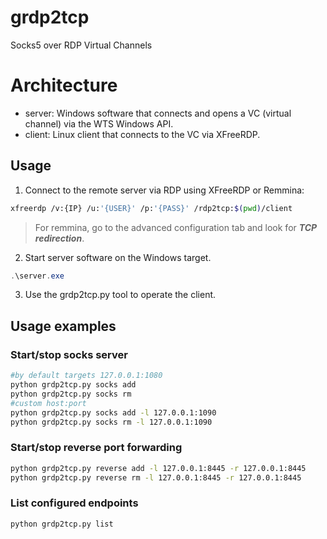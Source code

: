 # grdp2tcp
Socks5 over RDP Virtual Channels

# Architecture
* server: Windows software that connects and opens a VC (virtual channel) via the WTS Windows API.
* client: Linux client that connects to the VC via XFreeRDP.

## Usage

1. Connect to the remote server via RDP using XFreeRDP or Remmina:
```bash
xfreerdp /v:{IP} /u:'{USER}' /p:'{PASS}' /rdp2tcp:$(pwd)/client
```
> For remmina, go to the advanced configuration tab and look for ***TCP redirection***.

2. Start server software on the Windows target.
```powershell
.\server.exe
```
3. Use the grdp2tcp.py tool to operate the client.

## Usage examples
### Start/stop socks server
```bash
#by default targets 127.0.0.1:1080
python grdp2tcp.py socks add
python grdp2tcp.py socks rm
#custom host:port
python grdp2tcp.py socks add -l 127.0.0.1:1090
python grdp2tcp.py socks rm -l 127.0.0.1:1090
```

### Start/stop reverse port forwarding
```bash
python grdp2tcp.py reverse add -l 127.0.0.1:8445 -r 127.0.0.1:8445
python grdp2tcp.py reverse rm -l 127.0.0.1:8445 -r 127.0.0.1:8445
```

### List configured endpoints
```bash
python grdp2tcp.py list
```
